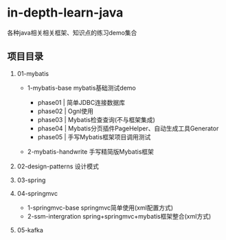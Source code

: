 # in-depth-learn-java
各种java相关相关框架、知识点的练习demo集合

## 项目目录
1. 01-mybatis
    * 1-mybatis-base  mybatis基础测试demo
        * phase01 | 简单JDBC连接数据库
        * phase02 | Ognl使用
        * phase03 | Mybatis检查查询(不与框架集成)
        * phase04 | Mybatis分页插件PageHelper、自动生成工具Generator
        * phase05 | 手写Mybatis框架项目调用测试
    
    * 2-mybatis-handwrite 手写精简版Mybatis框架

2. 02-design-patterns  设计模式
3. 03-spring
4. 04-springmvc
    * 1-springmvc-base springmvc简单使用(xml配置方式)
    * 2-ssm-intergration  spring+springmvc+mybatis框架整合(xml方式)
5. 05-kafka